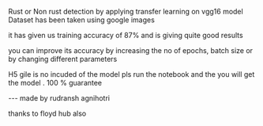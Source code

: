 Rust or Non rust detection by applying transfer learning on vgg16 model 
Dataset has been taken using google images
 
it has given us training accuracy of 87% and is giving quite good results

you can improve its accuracy by increasing the no of epochs, batch size or by changing different parameters

H5 gile is no incuded of the model pls run the notebook and the you will get the model . 100 % guarantee

--- made by rudransh agnihotri 









thanks to floyd hub also
